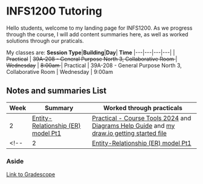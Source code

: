 # INFS1200 Tutoring

Hello students, welcome to my landing page for INFS1200. As we progress through the course, I will add content summaries here, as well as worked solutions through our praticals.

My classes are:
**Session Type**|**Building**|**Day**| **Time**
|---|---|---|---|
| <s>Practical</s> | <s>39A-208 - General Purpose North 3, Collaborative Room </s> | <s>Wednesday</s> | <s> 8:00am </s>
| Practical | 39A-208 - General Purpose North 3, Collaborative Room | Wednesday | 9:00am

## Notes and summaries List

|**Week**| **Summary** | **Worked through practicals**
|---|---|---|
|2|[Entity-Relationship (ER) model Pt1](week2Summary.html)|[Practical - Course Tools 2024](coursetools2024.docx) and [Diagrams Help Guide](diagramsHelpGuide.pdf) and [my draw.io getting started file](assets/coursetools.drawio)
<!-- |2|[Entity-Relationship (ER) model Pt1](week2Summary.html)| [Tutorial solns](tutorial1solns.pdf) -->


### Aside
[Link to Gradescope](https://learn.uq.edu.au/webapps/blackboard/content/launchLink.jsp?course_id=_178986_1&tool_id=_7424_1&tool_type=TOOL&mode=cpview&mode=reset)